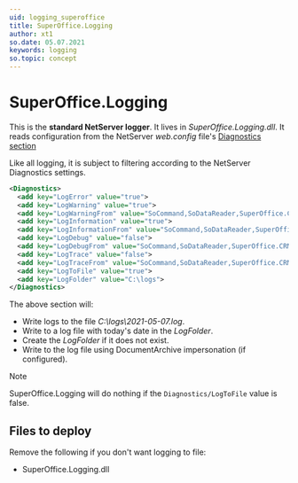 ```yaml
---
uid: logging_superoffice
title: SuperOffice.Logging
author: xt1
so.date: 05.07.2021
keywords: logging
so.topic: concept
---
```


# SuperOffice.Logging

This is the **standard NetServer logger**. It lives in *SuperOffice.Logging.dll*. It reads configuration from the NetServer *web.config* file's [Diagnostics section][2]

Like all logging, it is subject to filtering according to the NetServer Diagnostics settings.

```xml
<Diagnostics>
  <add key="LogError" value="true">
  <add key="LogWarning" value="true">
  <add key="LogWarningFrom" value="SoCommand,SoDataReader,SuperOffice.CRM.Webhooks">
  <add key="LogInformation" value="true">
  <add key="LogInformationFrom" value="SoCommand,SoDataReader,SuperOffice.CRM.Webhooks">
  <add key="LogDebug" value="false">
  <add key="LogDebugFrom" value="SoCommand,SoDataReader,SuperOffice.CRM.Webhooks">
  <add key="LogTrace" value="false">
  <add key="LogTraceFrom" value="SoCommand,SoDataReader,SuperOffice.CRM.Webhooks">
  <add key="LogToFile" value="true">
  <add key="LogFolder" value="C:\logs">
</Diagnostics>
```

The above section will:

* Write logs to the file *C:\logs\2021-05-07.log*.
* Write to a log file with today's date in the *LogFolder*.
* Create the *LogFolder* if it does not exist.
* Write to the log file using DocumentArchive impersonation (if configured).

> [!NOTE]
> SuperOffice.Logging will do nothing if the `Diagnostics/LogToFile` value is false.

## Files to deploy

Remove the following if you don't want logging to file:

* SuperOffice.Logging.dll

<!-- Referenced links-->
[1]: https://docs.microsoft.com/en-us/dotnet/api/microsoft.extensions.logging.ilogger
[2]: ../config/diagnostics.md
